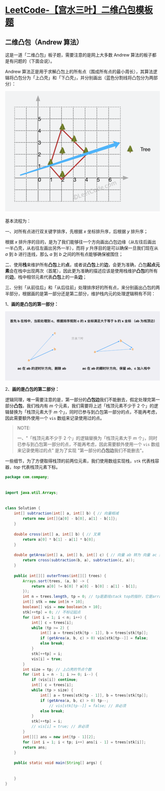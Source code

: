 # [LeetCode-【宫水三叶】二维凸包模板题](https://leetcode.cn/problems/erect-the-fence/solution/by-ac_oier-4xuu/)

## 二维凸包（Andrew 算法）

这是一道「二维凸包」板子题，需要注意的是网上大多数 Andrew 算法的板子都是有问题的（下面会说）。

Andrew 算法正是用于求解凸包上的所有点（围成所有点的最小周长），其算法逻辑将凸包分为「上凸壳」和「下凸壳」，并分别画出（蓝色分割线将凸包分为两部分）：

![](./1650675817-tJTwGT-image.png)





基本流程为：

一、对所有点进行双关键字排序，先根据 *x* 坐标排升序，后根据 *y* 排升序；

根据 *x* 排升序的目的，是为了我们能够往一个方向画出凸包边缘（从左往后画出一半凸壳，从右往左画出另外一半），而将 *y* 升序目的是可以确保一旦我们现在从 *a* 到 *b* 进行连线，那么 *a* 到 *b* 之间的所有点能够确保被围住；

二、使用**栈**来维护所有**凸包**上的**点**，或者说**凸包**上的**边**，会更为准确，凸包**起点元素**会在栈中出现两次（首尾），因此更为准确的描述应该是使用栈维护**凸包**的所有的**边**，栈中相邻元素代表**凸包**上的一条**边**；

三、分别「从前往后」和「从后往前」处理排序好的所有点，来分别画出凸包的两半部分，根据画的是第一部分还是第二部分，维护栈内元的处理逻辑稍有不同：

1、**画的是凸包的第一部分：**



![](./1650678200-VMOiaM-image.png)



2、**画的是凸包的第二部分：**

逻辑同理，唯一需要注意的是，第一部分的**凸包边**我们不能删去，假定处理完第一部分**凸包**，我们栈内有 *m* 个元素，我们需要将上述「栈顶元素不少于 2 个」的逻辑替换为「栈顶元素大于 *m* 个」，同时已参与到凸包第一部分的点，不能再考虑，因此需要额外使用一个 
`vis` 数组来记录使用过的点。

> NOTE:
>
> 一、"「栈顶元素不少于 2 个」的逻辑替换为「栈顶元素大于 *m* 个」，同时已参与到凸包第一部分的点，不能再考虑，因此需要额外使用一个 `vis` 数组来记录使用过的点" 是为了实现 "第一部分的**凸包边**我们不能删去"。

一些细节，为了方便取得栈顶的前两位元素，我们使用数组实现栈，`stk` 代表栈容器，*top* 代表栈顶元素下标。





```java
package com.company;


import java.util.Arrays;


class Solution {
    int[] subtraction(int[] a, int[] b) { // 向量相减
        return new int[]{a[0] - b[0], a[1] - b[1]};
    }

    double cross(int[] a, int[] b) { // 叉乘
        return a[0] * b[1] - a[1] * b[0];
    }

    double getArea(int[] a, int[] b, int[] c) { // 向量 ab 转为 向量 ac 过程中扫过的面积
        return cross(subtraction(b, a), subtraction(c, a));
    }

    public int[][] outerTrees(int[][] trees) {
        Arrays.sort(trees, (a, b) -> {
            return a[0] != b[0] ? a[0] - b[0] : a[1] - b[1];
        });
        int n = trees.length, tp = 0; // tp是直线stack top的指针，它是array as stack的辅助
        int[] stk = new int[n + 10];
        boolean[] vis = new boolean[n + 10];
        stk[++tp] = 0; // 不标记起点
        for (int i = 1; i < n; i++) {
            int[] c = trees[i];
            while (tp >= 2) {
                int[] a = trees[stk[tp - 1]], b = trees[stk[tp]];
                if (getArea(a, b, c) > 0) vis[stk[tp--]] = false;
                else break;
            }
            stk[++tp] = i;
            vis[i] = true;
        }
        int size = tp; // 上凸壳的节点个数
        for (int i = n - 1; i >= 0; i--) {
            if (vis[i]) continue;
            int[] c = trees[i];
            while (tp > size) {
                int[] a = trees[stk[tp - 1]], b = trees[stk[tp]];
                if (getArea(a, b, c) > 0) tp--;
                    // vis[stk[tp--]] = false; // 非必须
                else break;
            }
            stk[++tp] = i;
            // vis[i] = true; // 非必须
        }
        int[][] ans = new int[tp - 1][2];
        for (int i = 1; i < tp; i++) ans[i - 1] = trees[stk[i]];
        return ans;
    }

    public static void main(String[] args) {


    }
}

```

